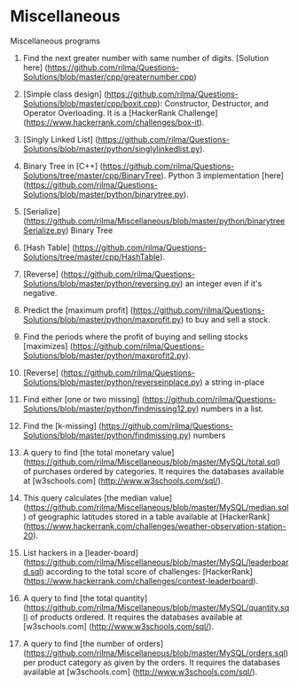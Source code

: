 # Miscellaneous
Miscellaneous programs

1. Find the next greater number with same number of digits. [Solution here] (https://github.com/rilma/Questions-Solutions/blob/master/cpp/greaternumber.cpp)
  
2. [Simple class design] (https://github.com/rilma/Questions-Solutions/blob/master/cpp/boxit.cpp): Constructor, Destructor, and Operator Overloading. It is a [HackerRank Challenge] (https://www.hackerrank.com/challenges/box-it).

3. [Singly Linked List] (https://github.com/rilma/Questions-Solutions/blob/master/python/singlylinkedlist.py).

4. Binary Tree in [C++] (https://github.com/rilma/Questions-Solutions/tree/master/cpp/BinaryTree). Python 3 implementation [here] (https://github.com/rilma/Questions-Solutions/blob/master/python/binarytree.py).

5. [Serialize] (https://github.com/rilma/Miscellaneous/blob/master/python/binarytreeSerialize.py) Binary Tree

6. [Hash Table] (https://github.com/rilma/Questions-Solutions/tree/master/cpp/HashTable).

7. [Reverse] (https://github.com/rilma/Questions-Solutions/blob/master/python/reversing.py) an integer even if it's negative.

8. Predict the [maximum profit] (https://github.com/rilma/Questions-Solutions/blob/master/python/maxprofit.py) to buy and sell a stock.

9. Find the periods where the profit of buying and selling stocks [maximizes] (https://github.com/rilma/Questions-Solutions/blob/master/python/maxprofit2.py).

10. [Reverse] (https://github.com/rilma/Questions-Solutions/blob/master/python/reverseinplace.py) a string in-place

11. Find either [one or two missing] (https://github.com/rilma/Questions-Solutions/blob/master/python/findmissing12.py) numbers in a list.

12. Find the [k-missing] (https://github.com/rilma/Questions-Solutions/blob/master/python/findmissing.py) numbers

13. A query to find [the total monetary value] (https://github.com/rilma/Miscellaneous/blob/master/MySQL/total.sql) of purchases ordered by categories. It requires the databases available at [w3schools.com] (http://www.w3schools.com/sql/).

14. This query calculates [the median value] (https://github.com/rilma/Miscellaneous/blob/master/MySQL/median.sql) of geographic latitudes stored in a table available at [HackerRank] (https://www.hackerrank.com/challenges/weather-observation-station-20).

15. List hackers in a [leader-board] (https://github.com/rilma/Miscellaneous/blob/master/MySQL/leaderboard.sql) according to the total score of challenges: [HackerRank] (https://www.hackerrank.com/challenges/contest-leaderboard).

16. A query to find [the total quantity] (https://github.com/rilma/Miscellaneous/blob/master/MySQL/quantity.sql) of products ordered. It requires the databases available at [w3schools.com] (http://www.w3schools.com/sql/).

17. A query to find [the number of orders] (https://github.com/rilma/Miscellaneous/blob/master/MySQL/orders.sql) per product category as given by the orders. It requires the databases available at [w3schools.com] (http://www.w3schools.com/sql/).

